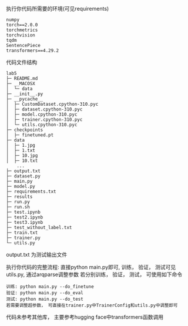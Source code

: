 
执行你代码所需要的环境(可见requirements)
```
numpy 
torch==2.0.0
torchmetrics
torchvision
tqdm 
SentencePiece
transformers==4.29.2

```

代码文件结构

```
lab5
├─ README.md
├─ __MACOSX
│  └─ data
├─ __init__.py
├─ __pycache__
│  ├─ CustomDataset.cpython-310.pyc
│  ├─ dataset.cpython-310.pyc
│  ├─ model.cpython-310.pyc
│  ├─ trainer.cpython-310.pyc
│  └─ utils.cpython-310.pyc
├─ checkpoints
│  ├─ finetuned.pt
├─ data
│  ├─ 1.jpg
│  ├─ 1.txt
│  ├─ 10.jpg
│  ├─ 10.txt
    ...
├─ output.txt 
├─ dataset.py
├─ main.py
├─ model.py
├─ requirements.txt
├─ results
├─ run.py
├─ run.sh
├─ test.ipynb
├─ test2.ipynb
├─ test3.ipynb
├─ test_without_label.txt
├─ train.txt
├─ trainer.py
└─ utils.py

```
output.txt 为测试输出文件

执行你代码的完整流程: 直接python main.py即可, 训练， 验证， 测试可见utils.py, 通过arqparse调整参数
若分别训练， 验证， 测试， 可使用如下命令
```
训练: python main.py --do_finetune
验证: python main.py --do_eval
测试: python main.py --do_test
若需要调整超参数， 可直接在trainer.py中TrainerConfig和utils.py中调整即可
```

代码未参考其他库， 主要参考hugging face中transformers函数调用